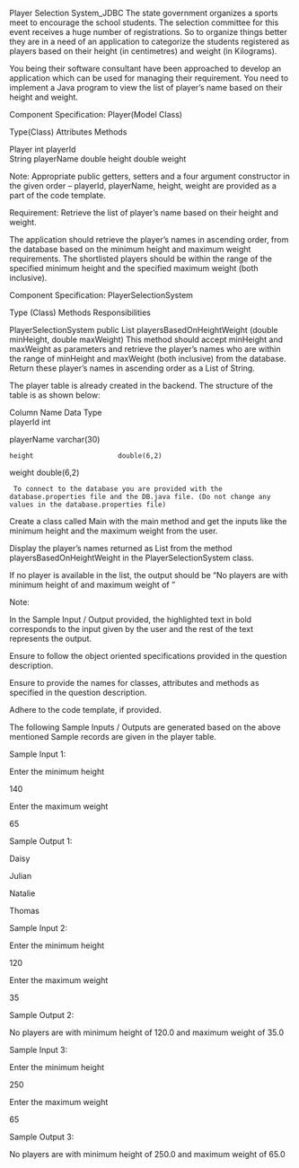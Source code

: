 Player Selection System_JDBC
The state government organizes a sports meet to encourage the school students. The selection committee for this event receives a huge number of registrations. So to organize things better they are in a need of an application to categorize the students registered as players based on their height (in centimetres) and weight (in Kilograms).

You being their software consultant have been approached to develop an application which can be used for managing their requirement. You need to implement a Java program to view the list of player’s name based on their height and weight.

Component Specification: Player(Model Class)

Type(Class)          Attributes         Methods

  Player            int playerId    
                  String playerName
                    double height
                   double weight

Note: Appropriate public getters, setters and a four argument constructor in the given order – playerId, playerName, height, weight are provided as a part of the code template.


Requirement: Retrieve the list of player’s name based on their height and weight.

The application should retrieve the player’s names in ascending order, from the database based on the minimum height and maximum weight requirements.
The shortlisted players should be within the range of the specified minimum height and the specified maximum weight (both inclusive).

Component Specification: PlayerSelectionSystem

Type (Class)                       Methods                                                  Responsibilities

PlayerSelectionSystem     public List<String> playersBasedOnHeightWeight 
                          (double minHeight, double maxWeight)                     This method should accept minHeight and maxWeight as parameters and retrieve 
													                                                         the player’s names who are within the range of minHeight and maxWeight (both inclusive) 
																																									 from the database. Return these player’s names in ascending order as a List of String.
																																									 
																																									 
The player table is already created in the backend. The structure of the table is as shown below:

Column Name                    Data Type                      
  playerId                        int

 playerName                    varchar(30)

    height                     double(6,2)

   weight                      double(6,2)	
	 
	 To connect to the database you are provided with the database.properties file and the DB.java file. (Do not change any values in the database.properties file)

Create a class called Main with the main method and get the inputs like the minimum height and the maximum weight from the user.

Display the player’s names returned as List<String> from the method playersBasedOnHeightWeight  in the PlayerSelectionSystem class.

If no player is available in the list, the output should be “No players are with minimum height of <minHeight> and maximum weight of <maxWeight>”


Note:

In the Sample Input / Output provided, the highlighted text in bold corresponds to the input given by the user and the rest of the text represents the output.

Ensure to follow the object oriented specifications provided in the question description.

Ensure to provide the names for classes, attributes and methods as specified in the question description.

Adhere to the code template, if provided.

The following Sample Inputs / Outputs are generated based on the above mentioned Sample records are given in the player table.


Sample Input 1:

Enter the minimum height

140

Enter the maximum weight

65

Sample Output 1:

Daisy

Julian

Natalie

Thomas


Sample Input 2:

Enter the minimum height

120

Enter the maximum weight

35

Sample Output 2:

No players are with minimum height of 120.0 and maximum weight of 35.0


Sample Input 3:

Enter the minimum height

250

Enter the maximum weight

65

Sample Output 3:

No players are with minimum height of 250.0 and maximum weight of 65.0



																																								 

